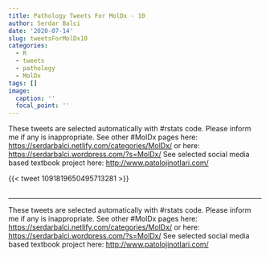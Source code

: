 ```yaml
---
title: Pathology Tweets For MolDx - 10
author: Serdar Balci
date: '2020-07-14'
slug: tweetsForMolDx10
categories:
  - R
  - tweets
  - pathology
  - MolDx
tags: []
image:
  caption: ''
  focal_point: ''
---
```



These tweets are selected automatically with #rstats code. Please inform me if any is inappropriate.
See other #MolDx pages here: https://serdarbalci.netlify.com/categories/MolDx/  or here: https://serdarbalci.wordpress.com/?s=MolDx/ 
See selected social media based textbook project here: http://www.patolojinotlari.com/

{{< tweet 1091819650495713281 >}}
<br>
<br>
<hr>


These tweets are selected automatically with #rstats code. Please inform me if any is inappropriate.
See other #MolDx pages here: https://serdarbalci.netlify.com/categories/MolDx/  or here: https://serdarbalci.wordpress.com/?s=MolDx/ 
See selected social media based textbook project here: http://www.patolojinotlari.com/
